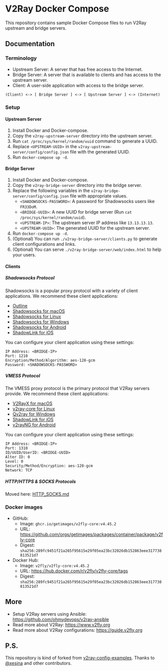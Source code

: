 # V2Ray Docker Compose

This repository contains sample Docker Compose files to run V2Ray upstream and bridge servers.

## Documentation

### Terminology

* Upstream Server: A server that has free access to the Internet.
* Bridge Server: A server that is available to clients and has access to the upstream server.
* Client: A user-side application with access to the bridge server.

```
(Client) <-> [ Bridge Server ] <-> [ Upstream Server ] <-> (Internet)
```

### Setup

#### Upstream Server

1. Install Docker and Docker-compose.
1. Copy the `v2ray-upstream-server` directory into the upstream server.
1. Run ```cat /proc/sys/kernel/random/uuid``` command to generate a UUID.
1. Replace `<UPSTREAM-UUID>` in the `v2ray-upstream-server/config/config.json` file with the generated UUID.
1. Run `docker-compose up -d`.

#### Bridge Server

1. Install Docker and Docker-compose.
1. Copy the `v2ray-bridge-server` directory into the bridge server.
1. Replace the following variables in the `v2ray-bridge-server/config/config.json` file with appropriate values.
    * `<SHADOWSOCKS-PASSWORD>`: A password for Shadowsocks users like `FR33DoM`.
    * `<BRIDGE-UUID>`: A new UUID for bridge server (Run ```cat /proc/sys/kernel/random/uuid```).
    * `<UPSTREAM-IP>`: The upstream server IP address like `13.13.13.13`.
    * `<UPSTREAM-UUID>`: The generated UUID for the upstream server.
1. Run `docker-compose up -d`. 
1. (Optional) You can run `./v2ray-bridge-server/clients.py` to generate client configurations and links.
1. (Optional) You can serve `./v2ray-bridge-server/web/index.html` to help your users.

#### Clients

##### Shadowsocks Protocol

Shadowsocks is a popular proxy protocol with a variety of client applications.
We recommend these client applications:
* [Outline](https://getoutline.org/get-started/#step-3)
* [Shadowsocks for macOS](https://github.com/shadowsocks/ShadowsocksX-NG/releases)
* [Shadowsocks for Linux](https://github.com/shadowsocks/shadowsocks-libev)
* [Shadowsocks for Windows](https://github.com/shadowsocks/shadowsocks-windows/releases)
* [Shadowsocks for Android](https://github.com/shadowsocks/shadowsocks-android/releases)
* [ShadowLink for iOS](https://apps.apple.com/us/app/shadowlink-shadowsocks-vpn/id1439686518)

You can configure your client application using these settings:

```
IP Address: <BRIDGE-IP>
Port: 1210
Encryption/Method/Algorithm: aes-128-gcm
Password: <SHADOWSOCKS-PASSWORD>
```

##### VMESS Protocol

The VMESS proxy protocol is the primary protocol that V2Ray servers provide.
We recommend these client applications:
* [V2RayX for macOS](https://github.com/Cenmrev/V2RayX/releases)
* [v2ray-core for Linux](https://github.com/v2ray/v2ray-core)
* [Qv2ray for Windows](https://qv2ray.net)
* [ShadowLink for iOS](https://apps.apple.com/us/app/shadowlink-shadowsocks-vpn/id1439686518)
* [v2rayNG for Android](https://github.com/2dust/v2rayNG)

You can configure your client application using these settings:

```
IP Address: <BRIDGE-IP>
Port: 1310
ID/UUID/UserID: <BRIDGE-UUID>
Alter ID: 0
Level: 0
Security/Method/Encryption: aes-128-gcm
Network: TCP
```

##### HTTP/HTTPS & SOCKS Protocols

Moved here: [HTTP_SOCKS.md](HTTP_SOCKS.md)

### Docker images

* GitHub:
  * Image: ```ghcr.io/getimages/v2fly-core:v4.45.2```
  * URL: https://github.com/orgs/getimages/packages/container/package/v2fly-core
  * Digest: `sha256:289fc9451f21a265f95615e29f05ea23bc32026db152863eee317738813521d7`
* Docker Hub:
  * Image: ```v2fly/v2fly-core:v4.45.2```
  * URL: https://hub.docker.com/r/v2fly/v2fly-core/tags
  * Digest: `sha256:289fc9451f21a265f95615e29f05ea23bc32026db152863eee317738813521d7`

## More

* Setup V2Ray servers using Ansible: https://github.com/ohmydevops/v2ray-ansible
* Read more about V2Ray: https://www.v2fly.org
* Read more about V2Ray configurations: https://guide.v2fly.org

## P.S.

This repository is kind of forked from [v2ray-config-examples](https://github.com/xesina/v2ray-config-examples).
Thanks to [@xesina](https://github.com/xesina) and other contributors.

